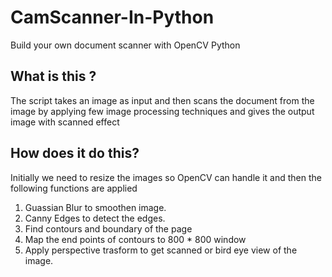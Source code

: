 # CamScanner-In-Python
Build your own document scanner with OpenCV Python

## What is this ?
The script takes an image as input and then scans the document from the image by applying few image processing techniques and gives the output image with scanned effect

## How does it do this?
Initially we need to resize the images so OpenCV can handle it and then the following functions are applied
1) Guassian Blur to smoothen image.
2) Canny Edges to detect the edges.
3) Find contours and boundary of the page
4) Map the end points of contours to 800 * 800 window
5) Apply perspective trasform to get scanned or bird eye view of the image.

